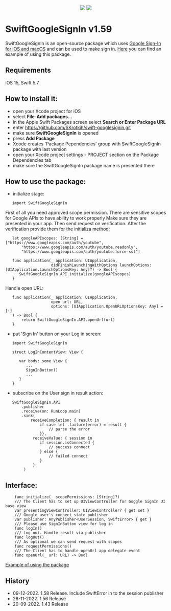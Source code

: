 <p align="center">
  <img src="https://img.shields.io/badge/swift-5.7-orange"/>
  <img src="https://img.shields.io/badge/License-MIT-yellow"/>
</p>

# SwiftGoogleSignIn v1.59

SwiftGoogleSignIn is an open-source package which uses [Google Sign-In for iOS and macOS](https://developers.google.com/identity/sign-in/ios/start) and can be used to make sign in.
[Here](https://github.com/SKrotkih/LiveEvents) you can find an example of using this package.

## Requirements
iOS 15, Swift 5.7

## How to install it:

- open your Xcode project for iOS
- select **File**-**Add packages...**
- in the Apple Swift Packages screen select **Search or Enter Package URL**
- enter https://github.com/SKrotkih/swift-googlesignin.git
- make sure **SwiftGoogleSignIn** is opened
- press **Add Package** 
- Xcode creates 'Package Pependencies' group with SwiftGoogleSignIn package with last version 
- open your Xcode project settings - PROJECT section on the Package Dependencies tab
- make sure the SwiftGoogleSignIn package name is presented there 

## How to use the package:

- initialize stage:

```
   import SwiftGoogleSignIn
```

First of all you need approved scope permission. There are sensitive scopes for Google APIs to have ability to work properly
Make sure they are presented in your app. Then send request on verification. After the verification provide them for the
initializa method:

```
   let googleAPIscopes: [String] = ["https://www.googleapis.com/auth/youtube",
       "https://www.googleapis.com/auth/youtube.readonly",
       "https://www.googleapis.com/auth/youtube.force-ssl"]

   func application(_ application: UIApplication,
                    didFinishLaunchingWithOptions launchOptions: [UIApplication.LaunchOptionsKey: Any]?) -> Bool {
      SwiftGoogleSignIn.API.initialize(googleAPIscopes) 
   }
```
 Handle open URL: 
   
```
   func application(_ application: UIApplication,
                    open url: URL,
                    options: [UIApplication.OpenURLOptionsKey: Any] = [:]
   ) -> Bool {
       return SwiftGoogleSignIn.API.openUrl(url)
   }
```
 
- put 'Sign In' button on your Log in screen:

```
   import SwiftGoogleSignIn

   struct LogInContentView: View {

      var body: some View {
         ...
         SignInButton()
         ...
      }
   }
```
- subscribe on the User sign in result action:
```
   SwiftGoogleSignIn.API
       .publisher
       .receive(on: RunLoop.main)
       .sink(
           receiveCompletion: { result in
               if case let .failure(error) = result {
                   // parse the error
               }},
            receiveValue: { session in
               if session.isConnected {
                   // success connect
               } else {
                   // failed connect
               }
            }
        )
```      

## Interface:

```
    func initialize(_ scopePermissions: [String]?)
    /// The Client has to set up UIViewController for Goggle SignIn UI base view
    var presentingViewController: UIViewController? { get set }
    /// Google user's connect state publisher
    var publisher: AnyPublisher<UserSession, SwiftError> { get }
    /// Please use SignInButton view for log in
    func logIn()
    /// Log out. Handle result via publisher
    func logOut()
    /// As optional we can send request with scopes
    func requestPermissions()
    /// The Client has to handle openUrl app delegate event
    func openUrl(_ url: URL) -> Bool
```

[Example of using the package](https://github.com/SKrotkih/LiveEvents)

## History

- 09-12-2022. 1.58 Release. Include SwiftError in to the session publisher 
- 28-11-2022. 1.56 Release
- 20-09-2022. 1.43 Release 

